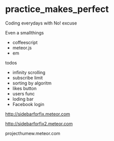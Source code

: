 practice_makes_perfect
======================

Coding everydays with No! excuse

Even a smallthings

- coffeescript
- meteor.js
- em

todos
- infinity scrolling
- subscribe limit
- sorting by algoritm
- likes button
- users func
- loding bar
- Facebook login

http://sidebarforfix.meteor.com

http://sidebarforfix2.meteor.com

projecthumew.meteor.com

